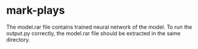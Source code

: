 # mark-plays
The model.rar file contains trained neural network of the model. To run the output.py correctly, the model.rar file should be extracted in the same directory.

